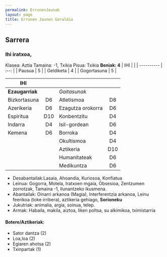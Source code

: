 ```yaml
---
permalink: ErrunenJaunak
layout: page
title: Errunen Jaunen Goraldia
---
```

## Sarrera 

### Ihi iratxoa, 
Klasea: Aztia
Tamaina: -1, Txikia
Pisua: Txikia
**Beniak: 4**
| IHI   |      |
| ---------- | :--: |
| Pausua | 5 |
| Geldiketa | 4 |
| Gogortasuna | 5 |

| IHI   |      |             |      |
| ---------- | :--: | ------------ | :--: |
| **Ezaugarriak** |      | *Gaitasunak*     |      |
| Bizkortasuna    |  D6    | Atletismoa |  D8   |
| Azerikeria    |  D6    | Ezagutza orokorra         |  D6   |
| Espiritua    |  D10    | Konbentzitu     |   D4   |
| Indarra  |  D4    | Isil-gordean    |   D6   |
| Kemena    |  D6    | Borroka  |   D4   |
|           |        |   Okultismoa | D4   |
|           |        |   Aztikeria | D10   |
|           |        |   Humanitateak | D6   |
|           |        |   Medikuntza | D6   |

- Desabantailak:Lasaia, Ahoandia, Kuriosoa, Konfiatua
- Leinua: Gogorra, Motela, Iratxoen mgaia, Obsesioa, Zentzumen zorrotzak, Tamaina -1, Ilunantzeko ikusmena.
- Abantailak: Oinarri arkanoa (Magia), Interferentzia arkanoa, Leinu feerikoa (toke irribera), aztikeria gehiago, **Sorioneku** 
- Jukutriak: animalia, argia, soinua, telep.
- Armak: Habaila, makila, aiztoa, liken poltsa, su alkimikoa, tximistarria
#### Botere/Aztikeriak:
  - Sator dantza (2)
  - Loa,loa (2)
  - Egiaren ahotsa (2)
  - Txinpartak (1)



